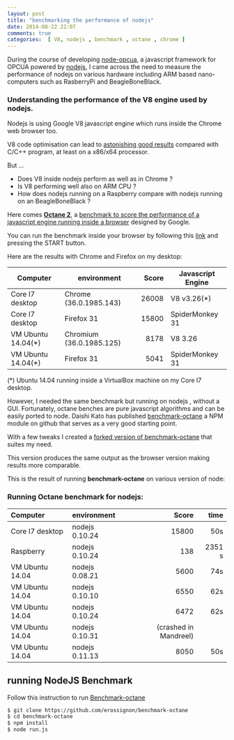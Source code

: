 ```yaml
---
layout: post
title: "benchmarking the performance of nodejs"
date: 2014-08-22 22:07
comments: true
categories:  [ V8, nodejs , benchmark , octane , chrome ]
---
```


During the course of developing [node-opcua](http://node-opcua.github.io/), a javascript framework for OPCUA powered by
[nodejs](http://nodejs.org), I came across the need to measure the performance of nodejs on various hardware including
ARM based nano-computers such as RasberryPi and BeagleBoneBlack.

<!-- more -->

### Understanding the performance of the V8 engine used by nodejs.

Nodejs is using  Google V8 javascript engine which runs inside the Chrome web browser too.

V8 code optimisation can lead to [astonishing good results](http://wingolog.org/archives/2011/06/10/v8-is-faster-than-gcc)
compared with C/C++ program, at least on a x86/x64 processor.

But ...

* Does V8 inside nodejs perform as well as in Chrome ? 
* Is V8 performing well also on ARM CPU ?
* How does nodejs running on a Raspberry compare  with nodejs running on an BeagleBoneBlack ? 
 
Here comes **[Octane 2](https://code.google.com/p/octane-benchmark/)**, a [benchmark to score the performance of a javascript engine running inside a browser](http://thenextweb.com/google/2013/11/06/google-releases-version-2-0-javascript-benchmark-tool-octane-focus-reducing-latency) designed by Google.
 
You can run the benchmark inside your browser by  following this [link](http://octane-benchmark.googlecode.com/svn/latest/index.html) and pressing the START button.
 
 
Here are the results with Chrome and Firefox on my desktop:


| Computer          | environment                     | Score | Javascript Engine   |
|-------------------|---------------------------------|------:|---------------------|
| Core I7 desktop   | Chrome (36.0.1985.143)          | 26008 | V8 v3.26(*)         |
| Core I7 desktop   | Firefox 31                      | 15800 | SpiderMonkey 31     |
| VM Ubuntu 14.04(*)| Chromium  (36.0.1985.125)       | 8178  |  V8 3.26            |
| VM Ubuntu 14.04(*)| Firefox 31                      | 5041  |  SpiderMonkey 31    |


(*) Ubuntu 14.04 running inside a VirtualBox machine on my Core I7 desktop.

However, I needed the same benchmark but running on nodejs , without a GUI.
Fortunately,  octane benches are pure javascript algorithms and can be easily ported to node.
Daishi Kato has published [benchmark-octane](https://github.com/dai-shi/benchmark-octane) a NPM module on github that serves as a very good starting point.

With a few tweaks I created a [forked version of benchmark-octane](https://github.com/erossignon/benchmark-octane) that suites my need.

This version produces the same output as the browser version making results more comparable.

This is the result of running **benchmark-octane** on various version of node:


### Running Octane benchmark for nodejs:

| Computer       | environment   | Score | time   |
|:---------------|:--------------|------:|-------:|
|Core I7 desktop | nodejs 0.10.24| 15800 | 50s    |
|Raspberry       | nodejs 0.10.24|   138 | 2351 s |
|VM Ubuntu 14.04 | nodejs 0.08.21|  5600 | 74s    |
|VM Ubuntu 14.04 | nodejs 0.10.10| 6550| 62s     |
|VM Ubuntu 14.04 | nodejs 0.10.24| 6472| 62s   |
|VM Ubuntu 14.04 | nodejs 0.10.31| (crashed in Mandreel)|     |
|VM Ubuntu 14.04 | nodejs 0.11.13|8050| 50s    |


## running NodeJS Benchmark


Follow this instruction to run [Benchmark-octane](https://github.com/erossignon/benchmark-octane) 
 
```bash
$ git clone https://github.com/erossignon/benchmark-octane
$ cd benchmark-octane
$ npm install
$ node run.js
```
